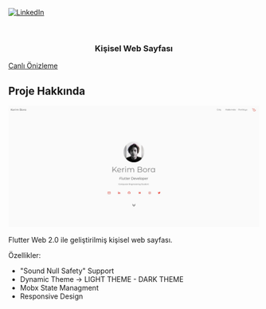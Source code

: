 <!--
*** Thanks for checking out the Best-README-Template. If you have a suggestion
*** that would make this better, please fork the repo and create a pull request
*** or simply open an issue with the tag "enhancement".
*** Thanks again! Now go create something AMAZING! :D
-->



<!-- PROJECT SHIELDS -->

[![LinkedIn][linkedin-shield]][linkedin-url]



<!-- PROJECT LOGO -->
<br />
<p align="center">

  <a href="https://github.com/kerimbr/kerimbrcom"></a>

  <h3 align="center">Kişisel Web Sayfası</h3>
  <a align="center" href="https://www.kerimbr.com">Canlı Önizleme</a>

  





<!-- ABOUT THE PROJECT -->
## Proje Hakkında

[![Product Name Screen Shot][product-screenshot]](https://www.kerimbr.com)

Flutter Web 2.0 ile geliştirilmiş kişisel web sayfası. 

Özellikler:
* "Sound Null Safety" Support 
* Dynamic Theme -> LIGHT THEME - DARK THEME
* Mobx State Managment
* Responsive Design




[linkedin-shield]: https://img.shields.io/badge/-LinkedIn-black.svg?style=for-the-badge&logo=linkedin&colorB=555
[linkedin-url]: https://linkedin.com/in/devkerimbr
[product-screenshot]: screenshot.jpg
